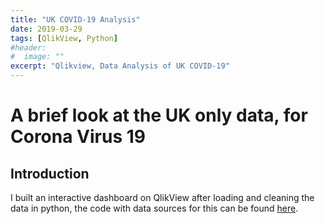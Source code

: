 ```yaml
---
title: "UK COVID-19 Analysis"
date: 2019-03-29
tags: [QlikView, Python]
#header:
#  image: ""
excerpt: "Qlikview, Data Analysis of UK COVID-19"
---
```


# A brief look at the UK only data, for Corona Virus 19

## Introduction
I built an interactive dashboard on QlikView after loading and cleaning the data in python, the code with data sources for this can be found [here](!!!!insert_link_here!!!!).

##
